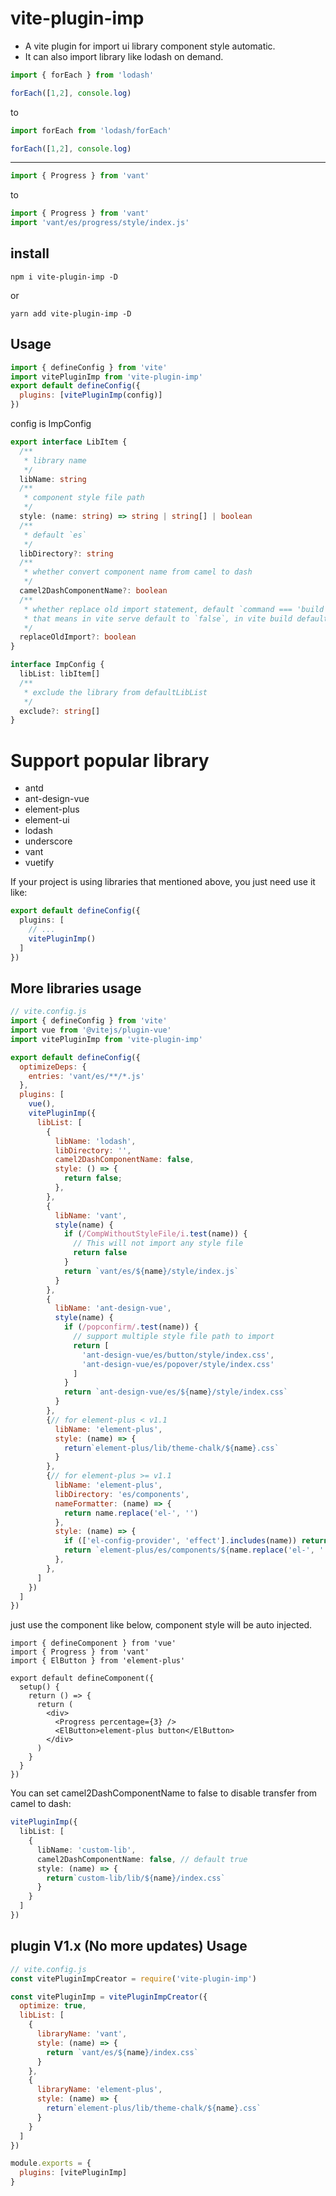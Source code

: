 # vite-plugin-imp

- A vite plugin for import ui library component style automatic.  
- It can also import library like lodash on demand.  

``` js
import { forEach } from 'lodash'

forEach([1,2], console.log)
```
to  
```js
import forEach from 'lodash/forEach'

forEach([1,2], console.log)
```
<hr/>

``` js
import { Progress } from 'vant'
```
to
``` js
import { Progress } from 'vant'
import 'vant/es/progress/style/index.js'
```


## install
```
npm i vite-plugin-imp -D
```
or
```
yarn add vite-plugin-imp -D
```
## Usage
``` js
import { defineConfig } from 'vite'
import vitePluginImp from 'vite-plugin-imp'
export default defineConfig({
  plugins: [vitePluginImp(config)]
})
```

config is ImpConfig
``` ts
export interface LibItem {
  /**
   * library name
   */
  libName: string
  /**
   * component style file path
   */
  style: (name: string) => string | string[] | boolean
  /**
   * default `es`
   */
  libDirectory?: string
  /**
   * whether convert component name from camel to dash
   */
  camel2DashComponentName?: boolean
  /**
   * whether replace old import statement, default `command === 'build'`,
   * that means in vite serve default to `false`, in vite build default to `ture`
   */
  replaceOldImport?: boolean
}

interface ImpConfig {
  libList: libItem[]
  /**
   * exclude the library from defaultLibList
   */
  exclude?: string[]
}
```

# Support popular library
- antd
- ant-design-vue
- element-plus
- element-ui
- lodash
- underscore
- vant
- vuetify

If your project is using libraries that mentioned above, you just need use it like: 
```ts
export default defineConfig({
  plugins: [
    // ...
    vitePluginImp()
  ]
})
```

## More libraries usage
```js
// vite.config.js
import { defineConfig } from 'vite'
import vue from '@vitejs/plugin-vue'
import vitePluginImp from 'vite-plugin-imp'

export default defineConfig({
  optimizeDeps: {
    entries: 'vant/es/**/*.js'
  },
  plugins: [
    vue(), 
    vitePluginImp({
      libList: [
        {
          libName: 'lodash',
          libDirectory: '',
          camel2DashComponentName: false,
          style: () => {
            return false;
          },
        },
        {
          libName: 'vant',
          style(name) {
            if (/CompWithoutStyleFile/i.test(name)) {
              // This will not import any style file 
              return false
            }
            return `vant/es/${name}/style/index.js`
          }
        },
        {
          libName: 'ant-design-vue',
          style(name) {
            if (/popconfirm/.test(name)) {
              // support multiple style file path to import
              return [
                'ant-design-vue/es/button/style/index.css',
                'ant-design-vue/es/popover/style/index.css'
              ]
            }
            return `ant-design-vue/es/${name}/style/index.css`
          }
        },
        {// for element-plus < v1.1
          libName: 'element-plus',
          style: (name) => {
            return`element-plus/lib/theme-chalk/${name}.css`
          }
        },
        {// for element-plus >= v1.1
          libName: 'element-plus',
          libDirectory: 'es/components',
          nameFormatter: (name) => {
            return name.replace('el-', '')
          },
          style: (name) => {
            if (['el-config-provider', 'effect'].includes(name)) return false;
            return `element-plus/es/components/${name.replace('el-', '')}/style/css.js`;
          },
        },
      ]
    })
  ]
})
```


just use the component like below, component style will be auto injected.

``` tsx
import { defineComponent } from 'vue'
import { Progress } from 'vant'
import { ElButton } from 'element-plus'

export default defineComponent({
  setup() {
    return () => {
      return (
        <div>
          <Progress percentage={3} />
          <ElButton>element-plus button</ElButton>
        </div>
      )
    }
  }
})
```

You can set camel2DashComponentName to false to disable transfer from camel to dash:
``` ts
vitePluginImp({
  libList: [
    {
      libName: 'custom-lib',
      camel2DashComponentName: false, // default true
      style: (name) => {
        return`custom-lib/lib/${name}/index.css`
      }
    }
  ]
})
```
## plugin V1.x (No more updates) Usage 

``` js
// vite.config.js
const vitePluginImpCreator = require('vite-plugin-imp')

const vitePluginImp = vitePluginImpCreator({
  optimize: true,
  libList: [
    {
      libraryName: 'vant',
      style: (name) => {
        return `vant/es/${name}/index.css`
      }
    },
    {
      libraryName: 'element-plus',
      style: (name) => {
        return`element-plus/lib/theme-chalk/${name}.css`
      }
    }
  ]
})

module.exports = {
  plugins: [vitePluginImp]
}

```
